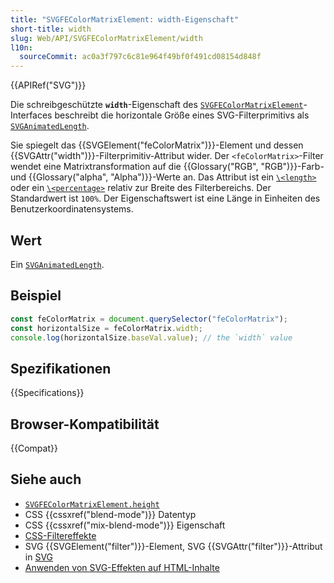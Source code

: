 ```yaml
---
title: "SVGFEColorMatrixElement: width-Eigenschaft"
short-title: width
slug: Web/API/SVGFEColorMatrixElement/width
l10n:
  sourceCommit: ac0a3f797c6c81e964f49bf0f491cd08154d848f
---
```


{{APIRef("SVG")}}

Die schreibgeschützte **`width`**-Eigenschaft des [`SVGFEColorMatrixElement`](/de/docs/Web/API/SVGFEColorMatrixElement)-Interfaces beschreibt die horizontale Größe eines SVG-Filterprimitivs als [`SVGAnimatedLength`](/de/docs/Web/API/SVGAnimatedLength).

Sie spiegelt das {{SVGElement("feColorMatrix")}}-Element und dessen {{SVGAttr("width")}}-Filterprimitiv-Attribut wider. Der `<feColorMatrix>`-Filter wendet eine Matrixtransformation auf die {{Glossary("RGB", "RGB")}}-Farb- und {{Glossary("alpha", "Alpha")}}-Werte an. Das Attribut ist ein [`\<length>`](/de/docs/Web/SVG/Content_type#length) oder ein [`\<percentage>`](/de/docs/Web/SVG/Content_type#percentage) relativ zur Breite des Filterbereichs. Der Standardwert ist `100%`. Der Eigenschaftswert ist eine Länge in Einheiten des Benutzerkoordinatensystems.

## Wert

Ein [`SVGAnimatedLength`](/de/docs/Web/API/SVGAnimatedLength).

## Beispiel

```js
const feColorMatrix = document.querySelector("feColorMatrix");
const horizontalSize = feColorMatrix.width;
console.log(horizontalSize.baseVal.value); // the `width` value
```

## Spezifikationen

{{Specifications}}

## Browser-Kompatibilität

{{Compat}}

## Siehe auch

- [`SVGFEColorMatrixElement.height`](/de/docs/Web/API/SVGFEColorMatrixElement/height)
- CSS {{cssxref("blend-mode")}} Datentyp
- CSS {{cssxref("mix-blend-mode")}} Eigenschaft
- [CSS-Filtereffekte](/de/docs/Web/CSS/CSS_filter_effects)
- SVG {{SVGElement("filter")}}-Element, SVG {{SVGAttr("filter")}}-Attribut in [SVG](/de/docs/Web/SVG)
- [Anwenden von SVG-Effekten auf HTML-Inhalte](/de/docs/Web/SVG/Applying_SVG_effects_to_HTML_content)
